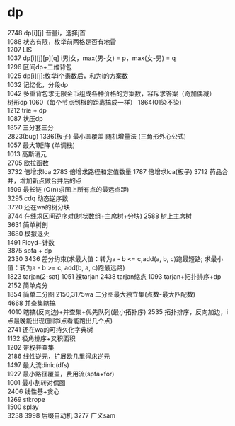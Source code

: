 # dp

2748 dp[i][j] 音量i，选择j首  
1088 状态有限，枚举前两格是否有地雷  
1207 LIS  
1037 dp[i][j][p][q] i男j女，max(男-女) = p，max(女-男) = q  
1296 区间dp+二维背包  
1025 dp[i][j]:枚举i个素数后，和为i的方案数  
1032 记忆化，分段dp  
1042 多重背包求无限金币组成各种价格的方案数，容斥求答案（奇加偶减）  
树形dp 1060（每个节点到根的距离搞成一样） 1864(01染不染)  
1212 trie + dp  
1087 状压dp  
1857 三分套三分  
2823(bug) 1336(板子) 最小圆覆盖 随机增量法 (三角形外心公式)  
1057 最大1矩阵 (单调栈)  
1013 高斯消元  
2705 欧拉函数  
3732 倍增求lca 2783 倍增求路径和定值数量 1787 倍增求lca(板子) 3712 药品合并，增加新点做合并后的点  
1509 最长链 (O(n)求图上所有点的最远点距)  
3295 cdq 动态逆序数  
3720 还在wa的树分块  
3744 在线求区间逆序对(树状数组+主席树+分块) 2588 树上主席树  
3631 简单树剖  
3680 模拟退火  
1491 Floyd+计数  
3875 spfa + dp  
2330 3436 差分约束(求最大值：转为a - b <= c,add(a, b, c)跑最短路; 求最小值：转为a - b >= c, add(b, a, c)跑最远路)  
1823 tarjan(2-sat) 1051 裸tarjan 2438 tarjan缩点 1093 tarjan+拓扑排序+dp  
2152 简单点分  
1854 简单二分图 2150,3175wa 二分图最大独立集(点数-最大匹配数)  
4668 并查集瞎搞  
4010 瞎搞(反向边)+并查集+优先队列(最小拓扑序) 2535 拓扑排序，反向加边，i点最晚能出现(删除i点看能跑出几个点)  
2741 还在wa的可持久化字典树  
1132 极角排序+叉积面积  
1202 带权并查集  
2186 线性逆元，扩展欧几里得求逆元  
1497 最大流dinic(dfs)  
1927 最小路径覆盖，费用流(spfa+for)  
1001 最小割转对偶图  
2406 线性基+贪心  
1269 stl:rope  
1500 splay  
3238 3998 后缀自动机 3277 广义sam  